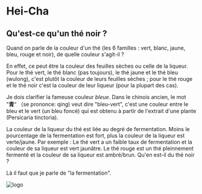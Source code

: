 # Hei-Cha

## Qu'est-ce qu'un thé noir ?

Quand on parle de la couleur d'un thé (les 6 familles : vert, blanc, jaune, bleu, rouge et noir), de quelle couleur s'agit-il ?

En effet, ce peut être la couleur des feuilles sèches ou celle de la liqueur. Pour le thé vert, le thé blanc (pas toujours), le thé jaune et le thé bleu (wulong), c'est plutôt la couleur de leurs feuilles sèches ; pour le thé rouge et le thé noir c'est la couleur de leur liqueur (pour la plupart des cas). 

Je dois clarifier la fameuse couleur *bleue*. Dans le chinois ancien, le mot "**青**“ （se prononce: qing) veut dire "bleu-vert", c'est une couleur entre le bleu et le vert (un bleu foncé) qui est obtenu à partir de l'extrait d'une plante (Persicaria tinctoria).

La couleur de la liqueur du thé est liée au degré de fermentation. Moins le pourcentage de la fermentation est fort, plus la couleur de la liqueur est verte/jaune. Par exemple : Le thé vert a un faible taux de fermentation et la couleur de sa liqueur est vert jaunâtre. Le thé rouge est un thé pleinnement fermenté et la couleur de sa liqueur est ambré/brun. Qu'en est-il du thé noir ?

Là il faut que je parle de "la fermentation".

![logo](../logo.jpg)
